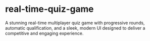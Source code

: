 # real-time-quiz-game
A stunning real-time multiplayer quiz game with progressive rounds, automatic qualification, and a sleek, modern UI designed to deliver a competitive and engaging experience.
